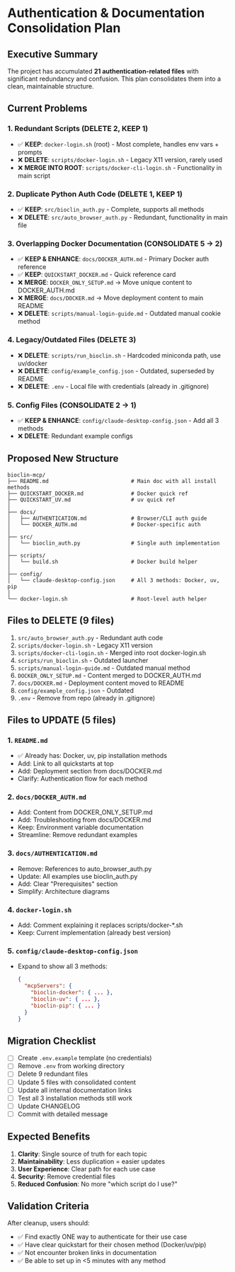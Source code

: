# Authentication & Documentation Consolidation Plan

## Executive Summary

The project has accumulated **21 authentication-related files** with significant redundancy and confusion. This plan consolidates them into a clean, maintainable structure.

## Current Problems

### 1. Redundant Scripts (DELETE 2, KEEP 1)
- ✅ **KEEP**: `docker-login.sh` (root) - Most complete, handles env vars + prompts
- ❌ **DELETE**: `scripts/docker-login.sh` - Legacy X11 version, rarely used
- ❌ **MERGE INTO ROOT**: `scripts/docker-cli-login.sh` - Functionality in main script

### 2. Duplicate Python Auth Code (DELETE 1, KEEP 1)
- ✅ **KEEP**: `src/bioclin_auth.py` - Complete, supports all methods
- ❌ **DELETE**: `src/auto_browser_auth.py` - Redundant, functionality in main file

### 3. Overlapping Docker Documentation (CONSOLIDATE 5 → 2)
- ✅ **KEEP & ENHANCE**: `docs/DOCKER_AUTH.md` - Primary Docker auth reference
- ✅ **KEEP**: `QUICKSTART_DOCKER.md` - Quick reference card
- ❌ **MERGE**: `DOCKER_ONLY_SETUP.md` → Move unique content to DOCKER_AUTH.md
- ❌ **MERGE**: `docs/DOCKER.md` → Move deployment content to main README
- ❌ **DELETE**: `scripts/manual-login-guide.md` - Outdated manual cookie method

### 4. Legacy/Outdated Files (DELETE 3)
- ❌ **DELETE**: `scripts/run_bioclin.sh` - Hardcoded miniconda path, use uv/docker
- ❌ **DELETE**: `config/example_config.json` - Outdated, superseded by README
- ❌ **DELETE**: `.env` - Local file with credentials (already in .gitignore)

### 5. Config Files (CONSOLIDATE 2 → 1)
- ✅ **KEEP & ENHANCE**: `config/claude-desktop-config.json` - Add all 3 methods
- ❌ **DELETE**: Redundant example configs

## Proposed New Structure

```
bioclin-mcp/
├── README.md                          # Main doc with all install methods
├── QUICKSTART_DOCKER.md               # Docker quick ref
├── QUICKSTART_UV.md                   # uv quick ref
│
├── docs/
│   ├── AUTHENTICATION.md              # Browser/CLI auth guide
│   └── DOCKER_AUTH.md                 # Docker-specific auth
│
├── src/
│   └── bioclin_auth.py                # Single auth implementation
│
├── scripts/
│   └── build.sh                       # Docker build helper
│
├── config/
│   └── claude-desktop-config.json     # All 3 methods: Docker, uv, pip
│
└── docker-login.sh                    # Root-level auth helper
```

## Files to DELETE (9 files)

1. `src/auto_browser_auth.py` - Redundant auth code
2. `scripts/docker-login.sh` - Legacy X11 version
3. `scripts/docker-cli-login.sh` - Merged into root docker-login.sh
4. `scripts/run_bioclin.sh` - Outdated launcher
5. `scripts/manual-login-guide.md` - Outdated manual method
6. `DOCKER_ONLY_SETUP.md` - Content merged to DOCKER_AUTH.md
7. `docs/DOCKER.md` - Deployment content moved to README
8. `config/example_config.json` - Outdated
9. `.env` - Remove from repo (already in .gitignore)

## Files to UPDATE (5 files)

### 1. `README.md`
- ✅ Already has: Docker, uv, pip installation methods
- Add: Link to all quickstarts at top
- Add: Deployment section from docs/DOCKER.md
- Clarify: Authentication flow for each method

### 2. `docs/DOCKER_AUTH.md`
- Add: Content from DOCKER_ONLY_SETUP.md
- Add: Troubleshooting from docs/DOCKER.md
- Keep: Environment variable documentation
- Streamline: Remove redundant examples

### 3. `docs/AUTHENTICATION.md`
- Remove: References to auto_browser_auth.py
- Update: All examples use bioclin_auth.py
- Add: Clear "Prerequisites" section
- Simplify: Architecture diagrams

### 4. `docker-login.sh`
- Add: Comment explaining it replaces scripts/docker-*.sh
- Keep: Current implementation (already best version)

### 5. `config/claude-desktop-config.json`
- Expand to show all 3 methods:
  ```json
  {
    "mcpServers": {
      "bioclin-docker": { ... },
      "bioclin-uv": { ... },
      "bioclin-pip": { ... }
    }
  }
  ```

## Migration Checklist

- [ ] Create `.env.example` template (no credentials)
- [ ] Remove `.env` from working directory
- [ ] Delete 9 redundant files
- [ ] Update 5 files with consolidated content
- [ ] Update all internal documentation links
- [ ] Test all 3 installation methods still work
- [ ] Update CHANGELOG
- [ ] Commit with detailed message

## Expected Benefits

1. **Clarity**: Single source of truth for each topic
2. **Maintainability**: Less duplication = easier updates
3. **User Experience**: Clear path for each use case
4. **Security**: Remove credential files
5. **Reduced Confusion**: No more "which script do I use?"

## Validation Criteria

After cleanup, users should:
- ✅ Find exactly ONE way to authenticate for their use case
- ✅ Have clear quickstart for their chosen method (Docker/uv/pip)
- ✅ Not encounter broken links in documentation
- ✅ Be able to set up in <5 minutes with any method
